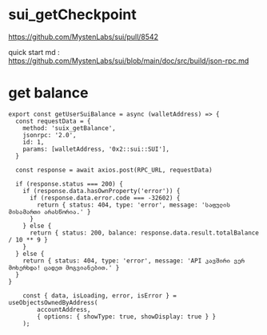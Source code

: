# sui_getCheckpoint

https://github.com/MystenLabs/sui/pull/8542


quick start md : https://github.com/MystenLabs/sui/blob/main/doc/src/build/json-rpc.md


# get balance
```tsx
export const getUserSuiBalance = async (walletAddress) => {
  const requestData = {
    method: 'suix_getBalance',
    jsonrpc: '2.0',
    id: 1,
    params: [walletAddress, '0x2::sui::SUI'],
  }

  const response = await axios.post(RPC_URL, requestData)

  if (response.status === 200) {
    if (response.data.hasOwnProperty('error')) {
      if (response.data.error.code === -32602) {
        return { status: 404, type: 'error', message: 'საფულის მისამართი არასწორია.' }
      }
    } else {
      return { status: 200, balance: response.data.result.totalBalance / 10 ** 9 }
    }
  } else {
    return { status: 404, type: 'error', message: 'API კავშირი ვერ მოხერხდა! ცადეთ მოგვიანებით.' }
  }
}

    const { data, isLoading, error, isError } = useObjectsOwnedByAddress(
        accountAddress,
        { options: { showType: true, showDisplay: true } }
    );
```